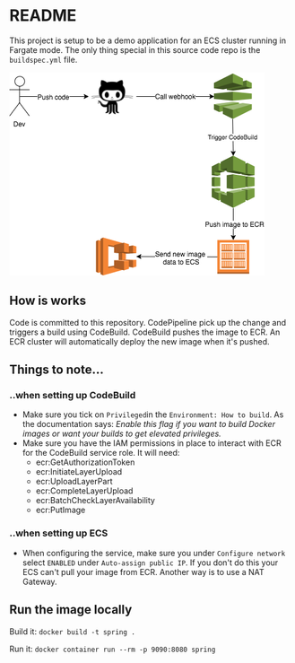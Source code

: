 # README
This project is setup to be a demo application for an ECS cluster running in Fargate mode.
The only thing special in this source code repo is the ```buildspec.yml``` file.

![Overview](static/Overview-drawing.png)

## How is works
Code is committed to this repository. CodePipeline pick up the change and triggers a build using CodeBuild. CodeBuild pushes the image to ECR. An ECR cluster will automatically deploy the new image when it's pushed. 


## Things to note...


### ..when setting up CodeBuild
* Make sure you tick on ``Privileged``in the ``Environment: How to build``. As the documentation says: 
_Enable this flag if you want to build Docker images or want your builds to get elevated privileges._  
* Make sure you have the IAM permissions in place to interact with ECR for the CodeBuild service role. It will need:
    * ecr:GetAuthorizationToken
    * ecr:InitiateLayerUpload
    * ecr:UploadLayerPart
    * ecr:CompleteLayerUpload
    * ecr:BatchCheckLayerAvailability
    * ecr:PutImage
 
 ### ..when setting up ECS
 * When configuring the service, make sure you under ``Configure network`` select ``ENABLED`` under ``Auto-assign public IP``. If you don't do this your ECS can't pull your image from ECR. Another way is to use a NAT Gateway.
 
 ## Run the image locally
 Build it: `docker build -t spring .`
 
 Run it: `docker container run --rm -p 9090:8080 spring`